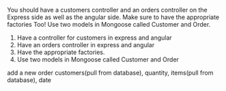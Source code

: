 You should have a customers controller and an orders controller on the Express side as well as the angular side.  Make sure to have the appropriate factories Too!  Use two models in Mongoose called Customer and Order.

1. Have a controller for customers in express and angular
2. Have an orders controller in express and angular
3. Have the appropriate factories.
4. Use two models in Mongoose called Customer and Order

add a new order customers(pull from database), quantity, items(pull from database), date
